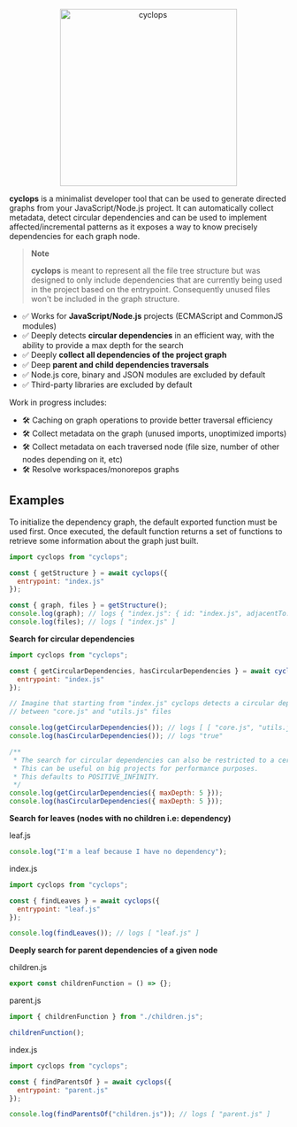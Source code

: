 <p align="center">
	<img alt="cyclops" src="https://user-images.githubusercontent.com/43391199/176795254-531273fc-5496-4f39-86f0-88b9cae3287d.png" width="320">
</p>

**cyclops** is a minimalist developer tool that can be used to generate directed graphs from your JavaScript/Node.js project. It can automatically collect metadata, detect circular dependencies and can be used to implement affected/incremental patterns as it exposes a way to know precisely dependencies for each graph node.

> **Note**
>
> **cyclops** is meant to represent all the file tree structure but was designed to only include dependencies that are currently being used in the project based on the entrypoint. Consequently unused files won't be included in the graph structure.

* ✅ Works for **JavaScript/Node.js** projects (ECMAScript and CommonJS modules)
* ✅ Deeply detects **circular dependencies** in an efficient way, with the ability to provide a max depth for the search
* ✅ Deeply **collect all dependencies of the project graph**
* ✅ Deep **parent and child dependencies traversals**
* ✅ Node.js core, binary and JSON modules are excluded by default
* ✅ Third-party libraries are excluded by default

Work in progress includes:
* 🛠 Caching on graph operations to provide better traversal efficiency 
* 🛠 Collect metadata on the graph (unused imports, unoptimized imports)
* 🛠 Collect metadata on each traversed node (file size, number of other nodes depending on it, etc)
* 🛠 Resolve workspaces/monorepos graphs

## Examples

To initialize the dependency graph, the default exported function must be used first.
Once executed, the default function returns a set of functions to retrieve some
information about the graph just built.

```javascript
import cyclops from "cyclops";

const { getStructure } = await cyclops({
  entrypoint: "index.js"
});

const { graph, files } = getStructure();
console.log(graph); // logs { "index.js": { id: "index.js", adjacentTo: [], body: {...} } };
console.log(files); // logs [ "index.js" ]
```

**Search for circular dependencies**
```javascript
import cyclops from "cyclops";

const { getCircularDependencies, hasCircularDependencies } = await cyclops({
  entrypoint: "index.js"
});

// Imagine that starting from "index.js" cyclops detects a circular dependency
// between "core.js" and "utils.js" files

console.log(getCircularDependencies()); // logs [ [ "core.js", "utils.js" ] ]
console.log(hasCircularDependencies()); // logs "true"

/**
 * The search for circular dependencies can also be restricted to a certain depth.
 * This can be useful on big projects for performance purposes.
 * This defaults to POSITIVE_INFINITY.
 */
console.log(getCircularDependencies({ maxDepth: 5 })); 
console.log(hasCircularDependencies({ maxDepth: 5 })); 
```

**Search for leaves (nodes with no children i.e: dependency)**

leaf.js
```javascript
console.log("I'm a leaf because I have no dependency");
```

index.js
```javascript
import cyclops from "cyclops";

const { findLeaves } = await cyclops({
  entrypoint: "leaf.js"
});

console.log(findLeaves()); // logs [ "leaf.js" ]
```

**Deeply search for parent dependencies of a given node**

children.js
```javascript
export const childrenFunction = () => {};
```

parent.js
```javascript
import { childrenFunction } from "./children.js";

childrenFunction();
```

index.js
```javascript
import cyclops from "cyclops";

const { findParentsOf } = await cyclops({
  entrypoint: "parent.js"
});

console.log(findParentsOf("children.js")); // logs [ "parent.js" ]
```